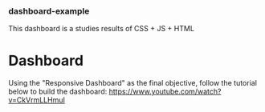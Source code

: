 ### dashboard-example
This dashboard is a studies results of CSS + JS + HTML

# Dashboard
Using the "Responsive Dashboard" as the final objective, follow the tutorial below to build the dashboard:
https://www.youtube.com/watch?v=CkVrmLLHmuI
